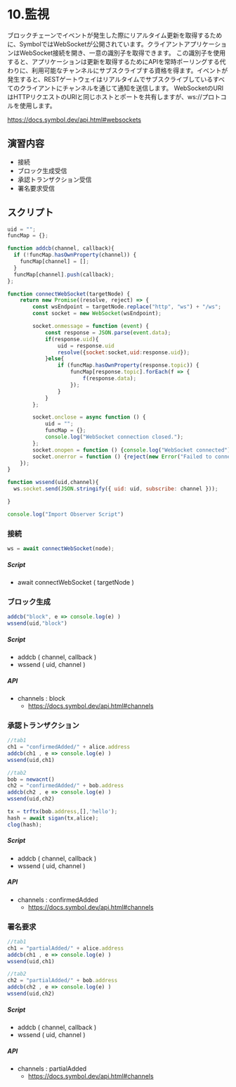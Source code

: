 # 10.監視

ブロックチェーンでイベントが発生した際にリアルタイム更新を取得するために、SymbolではWebSocketが公開されています。クライアントアプリケーションはWebSocket接続を開き、一意の識別子を取得できます。
この識別子を使用すると、アプリケーションは更新を取得するためにAPIを常時ポーリングする代わりに、利用可能なチャンネルにサブスクライブする資格を得ます。イベントが発生すると、RESTゲートウェイはリアルタイムでサブスクライブしているすべてのクライアントにチャンネルを通じて通知を送信します。
WebSocketのURIはHTTPリクエストのURIと同じホストとポートを共有しますが、ws://プロトコルを使用します。

https://docs.symbol.dev/api.html#websockets

## 演習内容
- 接続
- ブロック生成受信
- 承認トランザクション受信
- 署名要求受信

## スクリプト
```js
uid = "";
funcMap = {};

function addcb(channel, callback){
  if (!funcMap.hasOwnProperty(channel)) {
    funcMap[channel] = [];
  }
  funcMap[channel].push(callback);
};

function connectWebSocket(targetNode) {
    return new Promise((resolve, reject) => {
        const wsEndpoint = targetNode.replace("http", "ws") + "/ws";
        const socket = new WebSocket(wsEndpoint);

        socket.onmessage = function (event) {
            const response = JSON.parse(event.data);
            if(response.uid){
                uid = response.uid
                resolve({socket:socket,uid:response.uid});
            }else{
                if (funcMap.hasOwnProperty(response.topic)) {
                    funcMap[response.topic].forEach(f => {
                        f(response.data);
                    });
                }
            }
        };

        socket.onclose = async function () {
            uid = "";
            funcMap = {};
            console.log("WebSocket connection closed.");
        };
        socket.onopen = function () {console.log("WebSocket connected");};
        socket.onerror = function () {reject(new Error("Failed to connect to the WebSocket"));};
    });
}

function wssend(uid,channel){
  ws.socket.send(JSON.stringify({ uid: uid, subscribe: channel }));

}

console.log("Import Observer Script")
```

### 接続
```js
ws = await connectWebSocket(node);
```
##### Script
- await connectWebSocket ( targetNode )


### ブロック生成
```js
addcb("block", e => console.log(e) )
wssend(uid,"block")
```

##### Script
- addcb ( channel, callback )
- wssend ( uid, channel )

##### API
- channels : block
  - https://docs.symbol.dev/api.html#channels


### 承認トランザクション
```js
//tab1
ch1 = "confirmedAdded/" + alice.address
addcb(ch1 , e => console.log(e) )
wssend(uid,ch1)

//tab2
bob = newacnt()
ch2 = "confirmedAdded/" + bob.address
addcb(ch2 , e => console.log(e) )
wssend(uid,ch2)

tx = trftx(bob.address,[],'hello');
hash = await sigan(tx,alice);
clog(hash);
```

##### Script
- addcb ( channel, callback )
- wssend ( uid, channel )

##### API
- channels : confirmedAdded
  - https://docs.symbol.dev/api.html#channels

### 署名要求
```js
//tab1
ch1 = "partialAdded/" + alice.address
addcb(ch1 , e => console.log(e) )
wssend(uid,ch1)

//tab2
ch2 = "partialAdded/" + bob.address
addcb(ch2 , e => console.log(e) )
wssend(uid,ch2)
```

##### Script
- addcb ( channel, callback )
- wssend ( uid, channel )

##### API
- channels : partialAdded
  - https://docs.symbol.dev/api.html#channels

